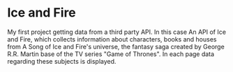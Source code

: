 # Ice and Fire
My first project getting data from a third party API. In this case An API of Ice and Fire, which collects information about characters, books and houses from A Song of Ice and Fire's universe, the fantasy saga created by George R.R. Martin base of the TV series "Game of Thrones".
In each page data regarding these subjects is displayed.
